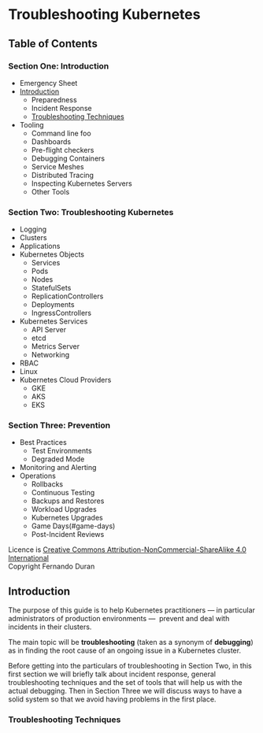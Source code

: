 # Troubleshooting Kubernetes


## Table of Contents

### Section One: Introduction

- Emergency Sheet
- [Introduction](#introduction)
	- Preparedness
	- Incident Response
	- [Troubleshooting Techniques](#troubleshooting-techniques) 
- Tooling
	- Command line foo
	- Dashboards
	- Pre-flight checkers
	- Debugging Containers
	- Service Meshes
	- Distributed Tracing
	- Inspecting Kubernetes Servers
	- Other Tools

### Section Two: Troubleshooting Kubernetes

- Logging
- Clusters
- Applications
- Kubernetes Objects
	- Services
	- Pods
	- Nodes
	- StatefulSets
	- ReplicationControllers
	- Deployments
	- IngressControllers
- Kubernetes Services
	- API Server
	- etcd
	- Metrics Server
	- Networking
- RBAC
- Linux
- Kubernetes Cloud Providers
	- GKE
	- AKS
	- EKS
		
### Section Three: Prevention

- Best Practices
	- Test Environments
	- Degraded Mode
- Monitoring and Alerting
- Operations
	- Rollbacks
	- Continuous Testing
	- Backups and Restores
	- Workload Upgrades
	- Kubernetes Upgrades
	- Game Days(#game-days)
	- Post-Incident Reviews

	
Licence is [Creative Commons Attribution-NonCommercial-ShareAlike 4.0 International	](https://creativecommons.org/licenses/by-nc-sa/4.0/)  
Copyright Fernando Duran



## Introduction

The purpose of this guide is to help Kubernetes practitioners — in particular administrators of production environments —  prevent and deal with incidents in their clusters.  


The main topic will be **troubleshooting** (taken as a synonym of **debugging**) as in finding the root cause of an ongoing issue in a Kubernetes cluster.

Before getting into the particulars of troubleshooting in Section Two, in this first section we will briefly talk about incident response, general troubleshooting techniques and the set of tools that will help us with the actual debugging. Then in Section Three we will discuss ways to have a solid system so that we avoid having problems in the first place.


### Troubleshooting Techniques




